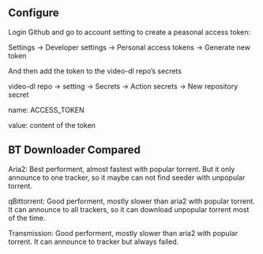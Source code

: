 ## Configure

Login Github and go to  account setting to create a peasonal  access token:

Settings -> Developer settings -> Personal access tokens -> Generate new token

And then add the token to the video-dl repo’s secrets

video-dl repo -> setting -> Secrets -> Action secrets -> New repository secret

name: ACCESS_TOKEN

value: content of the token

## BT Downloader Compared

Aria2: Best performent, almost fastest with popular torrent. But it only announce to one tracker, so it maybe can not find seeder with unpopular torrent.

qBittorrent: Good performent, mostly slower than aria2 with popular torrent. It can announce to all trackers, so it can download unpopular torrent most of the time.

Transmission: Good performent, mostly slower than aria2 with popular torrent. It can announce to tracker but always failed.